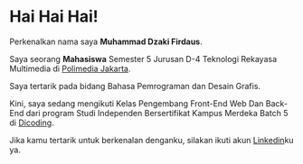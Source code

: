 # Hai Hai Hai! 

Perkenalkan nama saya **Muhammad Dzaki Firdaus**.

Saya seorang **Mahasiswa** Semester 5 Jurusan D-4 Teknologi Rekayasa Multimedia di [Polimedia Jakarta](https://polimedia.ac.id/).

Saya tertarik pada bidang Bahasa Pemrograman dan Desain Grafis.

Kini, saya sedang mengikuti Kelas Pengembang Front-End Web Dan Back-End dari program Studi Independen Bersertifikat Kampus Merdeka Batch 5 di [Dicoding](https://www.dicoding.com/).

Jika kamu tertarik untuk berkenalan denganku, silakan ikuti akun [Linkedin](https://www.linkedin.com/in/muhammad-dzaki-firdaus-a83a04230/)ku ya.
